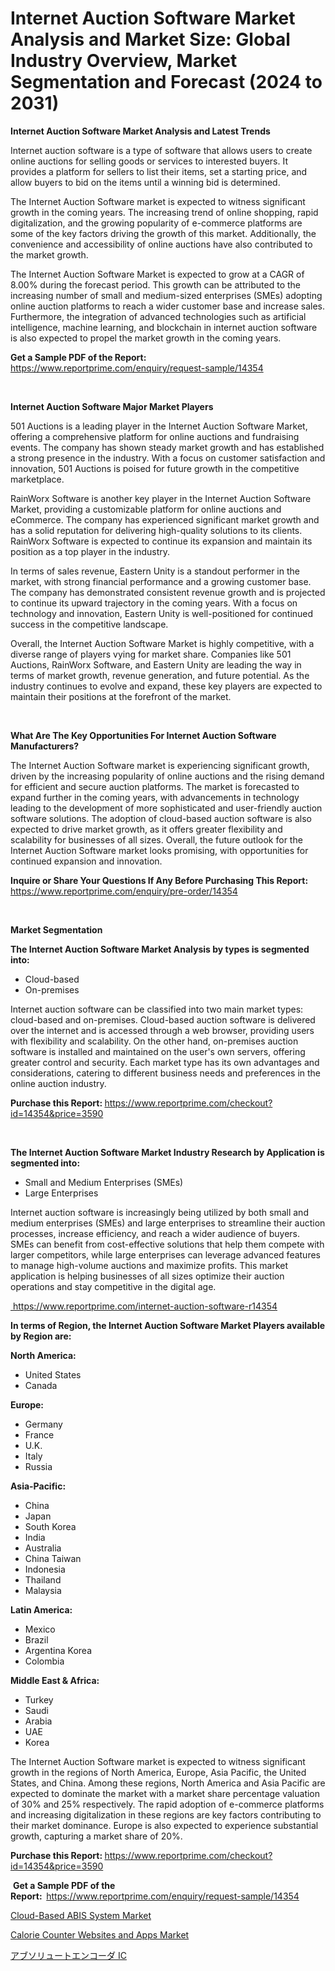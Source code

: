 <p><h1>Internet Auction Software Market Analysis and Market Size: Global Industry Overview, Market Segmentation and Forecast (2024 to 2031)</h1></p><p><strong>Internet Auction Software Market Analysis and Latest Trends</strong></p>
<p><p>Internet auction software is a type of software that allows users to create online auctions for selling goods or services to interested buyers. It provides a platform for sellers to list their items, set a starting price, and allow buyers to bid on the items until a winning bid is determined.</p><p>The Internet Auction Software market is expected to witness significant growth in the coming years. The increasing trend of online shopping, rapid digitalization, and the growing popularity of e-commerce platforms are some of the key factors driving the growth of this market. Additionally, the convenience and accessibility of online auctions have also contributed to the market growth.</p><p>The Internet Auction Software Market is expected to grow at a CAGR of 8.00% during the forecast period. This growth can be attributed to the increasing number of small and medium-sized enterprises (SMEs) adopting online auction platforms to reach a wider customer base and increase sales. Furthermore, the integration of advanced technologies such as artificial intelligence, machine learning, and blockchain in internet auction software is also expected to propel the market growth in the coming years.</p></p>
<p><strong>Get a Sample PDF of the Report:&nbsp;</strong> <a href="https://www.reportprime.com/enquiry/request-sample/14354">https://www.reportprime.com/enquiry/request-sample/14354</a></p>
<p>&nbsp;</p>
<p><strong>Internet Auction Software Major Market Players</strong></p>
<p><p>501 Auctions is a leading player in the Internet Auction Software Market, offering a comprehensive platform for online auctions and fundraising events. The company has shown steady market growth and has established a strong presence in the industry. With a focus on customer satisfaction and innovation, 501 Auctions is poised for future growth in the competitive marketplace.</p><p>RainWorx Software is another key player in the Internet Auction Software Market, providing a customizable platform for online auctions and eCommerce. The company has experienced significant market growth and has a solid reputation for delivering high-quality solutions to its clients. RainWorx Software is expected to continue its expansion and maintain its position as a top player in the industry.</p><p>In terms of sales revenue, Eastern Unity is a standout performer in the market, with strong financial performance and a growing customer base. The company has demonstrated consistent revenue growth and is projected to continue its upward trajectory in the coming years. With a focus on technology and innovation, Eastern Unity is well-positioned for continued success in the competitive landscape.</p><p>Overall, the Internet Auction Software Market is highly competitive, with a diverse range of players vying for market share. Companies like 501 Auctions, RainWorx Software, and Eastern Unity are leading the way in terms of market growth, revenue generation, and future potential. As the industry continues to evolve and expand, these key players are expected to maintain their positions at the forefront of the market.</p></p>
<p>&nbsp;</p>
<p><strong>What Are The Key Opportunities For Internet Auction Software Manufacturers?</strong></p>
<p><p>The Internet Auction Software market is experiencing significant growth, driven by the increasing popularity of online auctions and the rising demand for efficient and secure auction platforms. The market is forecasted to expand further in the coming years, with advancements in technology leading to the development of more sophisticated and user-friendly auction software solutions. The adoption of cloud-based auction software is also expected to drive market growth, as it offers greater flexibility and scalability for businesses of all sizes. Overall, the future outlook for the Internet Auction Software market looks promising, with opportunities for continued expansion and innovation.</p></p>
<p><strong>Inquire or Share Your Questions If Any Before Purchasing This Report:</strong> <a href="https://www.reportprime.com/enquiry/pre-order/14354">https://www.reportprime.com/enquiry/pre-order/14354</a></p>
<p>&nbsp;</p>
<p><strong>Market Segmentation</strong></p>
<p><strong>The Internet Auction Software Market Analysis by types is segmented into:</strong></p>
<p><ul><li>Cloud-based</li><li>On-premises</li></ul></p>
<p><p>Internet auction software can be classified into two main market types: cloud-based and on-premises. Cloud-based auction software is delivered over the internet and is accessed through a web browser, providing users with flexibility and scalability. On the other hand, on-premises auction software is installed and maintained on the user's own servers, offering greater control and security. Each market type has its own advantages and considerations, catering to different business needs and preferences in the online auction industry.</p></p>
<p><strong>Purchase this Report:&nbsp;</strong><a href="https://www.reportprime.com/checkout?id=14354&price=3590">https://www.reportprime.com/checkout?id=14354&price=3590</a></p>
<p>&nbsp;</p>
<p><strong>The Internet Auction Software Market Industry Research by Application is segmented into:</strong></p>
<p><ul><li>Small and Medium Enterprises (SMEs)</li><li>Large Enterprises</li></ul></p>
<p><p>Internet auction software is increasingly being utilized by both small and medium enterprises (SMEs) and large enterprises to streamline their auction processes, increase efficiency, and reach a wider audience of buyers. SMEs can benefit from cost-effective solutions that help them compete with larger competitors, while large enterprises can leverage advanced features to manage high-volume auctions and maximize profits. This market application is helping businesses of all sizes optimize their auction operations and stay competitive in the digital age.</p></p>
<p><a href="https://www.reportprime.com/internet-auction-software-r14354">&nbsp;https://www.reportprime.com/internet-auction-software-r14354</a></p>
<p><strong>In terms of Region, the Internet Auction Software Market Players available by Region are:</strong></p>
<p>
    <p> <strong> North America: </strong>
        <ul>
            <li>United States</li>
            <li>Canada</li>
        </ul>
        </p> 
    <p> <strong> Europe: </strong>
        <ul>
            <li>Germany</li>
            <li>France</li>
            <li>U.K.</li>
            <li>Italy</li>
            <li>Russia</li>
        </ul>
        </p> 
    <p> <strong> Asia-Pacific: </strong>
        <ul>
            <li>China</li>
            <li>Japan</li>
            <li>South Korea</li>
            <li>India</li>
            <li>Australia</li>
            <li>China Taiwan</li>
            <li>Indonesia</li>
            <li>Thailand</li>
            <li>Malaysia</li>
        </ul>
        </p> 
    <p> <strong> Latin America: </strong>
        <ul>
            <li>Mexico</li>
            <li>Brazil</li>
            <li>Argentina Korea</li>
            <li>Colombia</li>
        </ul>
        </p> 
    <p> <strong> Middle East & Africa: </strong>
        <ul>
            <li>Turkey</li>
            <li>Saudi</li>
            <li>Arabia</li>
            <li>UAE</li>
            <li>Korea</li>
        </ul>
    </p>
    </p>
<p><p>The Internet Auction Software market is expected to witness significant growth in the regions of North America, Europe, Asia Pacific, the United States, and China. Among these regions, North America and Asia Pacific are expected to dominate the market with a market share percentage valuation of 30% and 25% respectively. The rapid adoption of e-commerce platforms and increasing digitalization in these regions are key factors contributing to their market dominance. Europe is also expected to experience substantial growth, capturing a market share of 20%.</p></p>
<p><strong>Purchase this Report: </strong><a href="https://www.reportprime.com/checkout?id=14354&price=3590">https://www.reportprime.com/checkout?id=14354&price=3590</a></p>
<p>&nbsp;<strong>Get a Sample PDF of the Report:&nbsp;&nbsp;</strong><a href="https://www.reportprime.com/enquiry/request-sample/14354">https://www.reportprime.com/enquiry/request-sample/14354</a></p>
<p><strong></strong></p>
<p><p><a href="https://view.publitas.com/reportprime-1/global-cloud-based-abis-system-market-focus-on-application-end-use-industry-type-equipment-and-region-analysis-and-forecast-2024-2031/">Cloud-Based ABIS System Market</a></p><p><a href="https://view.publitas.com/reportprime-1/calorie-counter-websites-and-apps-market-share-size-trends-industry-analysis-report-by-application-calorie-calculation-weight-tracking-other-by-type-websites-application-and-forecast-2024-2031/">Calorie Counter Websites and Apps Market</a></p><p><a href="https://github.com/lababdou/Market-Research-Report-List-4/blob/main/6675641111448.md">アブソリュートエンコーダ IC</a></p></p>